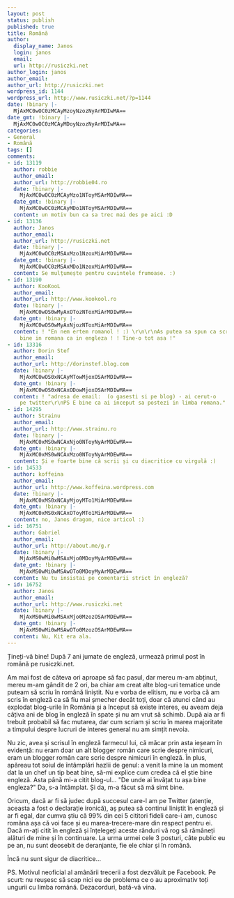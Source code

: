```yaml
---
layout: post
status: publish
published: true
title: Română
author:
  display_name: Janos
  login: janos
  email: 
  url: http://rusiczki.net
author_login: janos
author_email: 
author_url: http://rusiczki.net
wordpress_id: 1144
wordpress_url: http://www.rusiczki.net/?p=1144
date: !binary |-
  MjAxMC0wOC0zMCAyMzoyNzozNyArMDIwMA==
date_gmt: !binary |-
  MjAxMC0wOC0zMCAyMDoyNzozNyArMDIwMA==
categories:
- General
- Română
tags: []
comments:
- id: 13119
  author: robbie
  author_email: 
  author_url: http://robbie04.ro
  date: !binary |-
    MjAxMC0wOC0zMCAyMzo1NToyMSArMDIwMA==
  date_gmt: !binary |-
    MjAxMC0wOC0zMCAyMDo1NToyMSArMDIwMA==
  content: un motiv bun ca sa trec mai des pe aici :D
- id: 13136
  author: Janos
  author_email: 
  author_url: http://rusiczki.net
  date: !binary |-
    MjAxMC0wOC0zMSAxMzo1NzoxMiArMDIwMA==
  date_gmt: !binary |-
    MjAxMC0wOC0zMSAxMDo1NzoxMiArMDIwMA==
  content: Se mulțumește pentru cuvintele frumoase. :)
- id: 13190
  author: KooKooL
  author_email: 
  author_url: http://www.kookool.ro
  date: !binary |-
    MjAxMC0wOS0wMyAxOTozNToxMiArMDIwMA==
  date_gmt: !binary |-
    MjAxMC0wOS0wMyAxNjozNToxMiArMDIwMA==
  content: ! "En nem ertem romanol ! :) \r\n\r\nAs putea sa spun ca scri la fel de
    bine in romana ca in engleza ! ! Tine-o tot asa !"
- id: 13316
  author: Dorin Stef
  author_email: 
  author_url: http://dorinstef.blog.com
  date: !binary |-
    MjAxMC0wOS0xNCAyMTowMjoxOSArMDIwMA==
  date_gmt: !binary |-
    MjAxMC0wOS0xNCAxODowMjoxOSArMDIwMA==
  content: ! "adresa de email:  (o gasesti si pe blog) - ai cerut-o
    pe twitter\r\nPS E bine ca ai inceput sa postezi in limba romana."
- id: 14295
  author: Strainu
  author_email: 
  author_url: http://www.strainu.ro
  date: !binary |-
    MjAxMC0xMS0wNCAxNjo0NToyNyArMDEwMA==
  date_gmt: !binary |-
    MjAxMC0xMS0wNCAxMzo0NToyNyArMDEwMA==
  content: Și e foarte bine că scrii și cu diacritice cu virgulă :)
- id: 14533
  author: koffeina
  author_email: 
  author_url: http://www.koffeina.wordpress.com
  date: !binary |-
    MjAxMC0xMS0xNCAyMjoyMTo1MiArMDEwMA==
  date_gmt: !binary |-
    MjAxMC0xMS0xNCAxOToyMTo1MiArMDEwMA==
  content: no, Janos dragom, nice articol :)
- id: 16751
  author: Gabriel
  author_email: 
  author_url: http://about.me/g.r
  date: !binary |-
    MjAxMS0wMi0wMSAxMjo0MDoyMyArMDEwMA==
  date_gmt: !binary |-
    MjAxMS0wMi0wMSAwOTo0MDoyMyArMDEwMA==
  content: Nu tu insistai pe comentarii strict în engleză?
- id: 16752
  author: Janos
  author_email: 
  author_url: http://www.rusiczki.net
  date: !binary |-
    MjAxMS0wMi0wMSAxMjo0MzozOSArMDEwMA==
  date_gmt: !binary |-
    MjAxMS0wMi0wMSAwOTo0MzozOSArMDEwMA==
  content: Nu, Kit era ala.
---
```

<p>Țineți-vă bine! După 7 ani jumate de engleză, urmează primul post în română pe rusiczki.net.</p>
<p>Am mai fost de câteva ori aproape să fac pasul, dar mereu m-am abținut, mereu m-am gândit de 2 ori, ba chiar am creat alte blog-uri tematice unde puteam să scriu în română liniștit. Nu e vorba de elitism, nu e vorba că am scris în engleză ca să fiu mai șmecher decât toți, doar că atunci când au explodat blog-urile în România și a început să existe interes, eu aveam deja câțiva ani de blog în engleză în spate și nu am vrut să schimb. După aia ar fi trebuit probabil să fac mutarea, dar cum scriam și scriu în marea majoritate a timpului despre lucruri de interes general nu am simțit nevoia.</p>
<p>Nu zic, avea și scrisul în engleză farmecul lui, că măcar prin asta ieșeam în evidență: nu eram doar un alt blogger român care scrie despre nimicuri, eram un blogger român care scrie despre nimicuri în engleză. În plus, apăreau tot soiul de întâmplări hazlii de genul: a venit la mine la un moment dat la un chef un tip beat bine, să-mi explice cum credea că el știe bine engleză. Asta până mi-a citit blog-ul... "De unde ai învățat tu așa bine engleza?" Da, s-a întâmplat. Și da, m-a făcut să mă simt bine.</p>
<p>Oricum, dacă ar fi să judec după succesul care-l am pe Twitter (atenție, aceasta a fost o declarație ironică), aș putea să continui liniștit în engleză și ar fi egal, dar cumva știu că 99% din cei 5 cititori fideli care-i am, cunosc româna așa că voi face și eu marea-trecere-mare din respect pentru ei. Dacă m-ați citit în engleză și înțelegeți aceste rânduri vă rog să rămâneți alături de mine și în continuare. La urma urmei cele 3 posturi, câte public eu pe an, nu sunt deosebit de deranjante, fie ele chiar și în română.</p>
<p>Încă nu sunt sigur de diacritice...</p>
<p>PS. Motivul neoficial al amânării trecerii a fost dezvăluit pe Facebook. Pe scurt: nu reușesc să scap nici eu de problema ce o au aproximativ toți ungurii cu limba română. Dezacorduri, bată-vă vina.</p>
